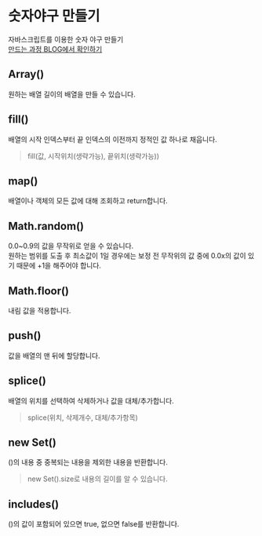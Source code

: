 # 숫자야구 만들기
자바스크립트를 이용한 숫자 야구 만들기     
[만드는 과정 BLOG에서 확인하기](https://flowerofashes.tistory.com/43)

## Array()
원하는 배열 길이의 배열을 만들 수 있습니다.

## fill()
배열의 시작 인덱스부터 끝 인덱스의 이전까지 정적인 값 하나로 채웁니다.
>fill(값, 시작위치(생략가능), 끝위치(생략가능))

## map()
배열이나 객체의 모든 값에 대해 조회하고 return합니다.

## Math.random()
0.0~0.9의 값을 무작위로 얻을 수 있습니다.     
원하는 범위를 도출 후 최소값이 1일 경우에는 보정 전 무작위의 값 중에 0.0x의 값이 있기 때문에 +1을 해주어야 합니다.

## Math.floor()
내림 값을 적용합니다.

## push()
값을 배열의 맨 뒤에 할당합니다.

## splice()
배열의 위치를 선택하여 삭제하거나 값을 대체/추가합니다.
>splice(위치, 삭제개수, 대체/추가항목)

## new Set()
()의 내용 중 중복되는 내용을 제외한 내용을 반환합니다.
>new Set().size로 내용의 길이를 알 수 있습니다.

## includes()
()의 값이 포함되어 있으면 true, 없으면 false를 반환합니다.
